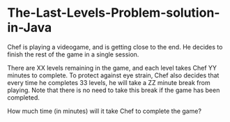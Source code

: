 # The-Last-Levels-Problem-solution-in-Java


Chef is playing a videogame, and is getting close to the end. He decides to finish the rest of the game in a single session.

There are XX levels remaining in the game, and each level takes Chef YY minutes to complete. To protect against eye strain, Chef also decides that every time he completes 33 levels, he will take a ZZ minute break from playing. Note that there is no need to take this break if the game has been completed.

How much time (in minutes) will it take Chef to complete the game?
